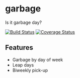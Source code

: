 # garbage

Is it garbage day?

[![Build Status](https://travis-ci.org/cberes/garbage.svg?branch=master)](https://travis-ci.org/cberes/garbage)
[![Coverage Status](https://coveralls.io/repos/github/cberes/garbage/badge.svg?branch=master)](https://coveralls.io/github/cberes/garbage?branch=master)

## Features

- Garbage by day of week
- Leap days
- Biweekly pick-up

